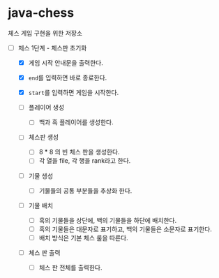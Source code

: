 # java-chess
체스 게임 구현을 위한 저장소

- [ ] 체스 1단계 - 체스판 초기화

  - [x] 게임 시작 안내문을 출력한다.

  - [x] `end`를 입력하면 바로 종료한다.

  - [x] `start`를 입력하면 게임을 시작한다.

  - [ ] 플레이어 생성
    
    - [ ] 백과 흑 플레이어를 생성한다.

  - [ ] 체스판 생성
    
    - [ ] 8 * 8 의 빈 체스 판을 생성한다.
    - [ ] 각 열을 file, 각 행을 rank라고 한다.
  
  - [ ] 기물 생성
    - [ ] 기물들의 공통 부분들을 추상화 한다.

  - [ ] 기물 배치
    
    - [ ] 흑의 기물들을 상단에, 백의 기물들을 하단에 배치한다.
    - [ ] 흑의 기물들은 대문자로 표기하고, 백의 기물들은 소문자로 표기한다.
    - [ ] 배치 방식은 기본 체스 룰을 따른다.

  - [ ] 체스 판 출력
    
    - [ ] 체스 판 전체를 출력한다.